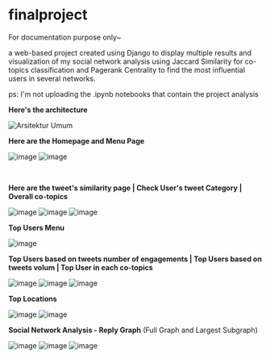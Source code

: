 # finalproject

For documentation purpose only~


a web-based project created using Django to display multiple results and visualization of my social network analysis using Jaccard Similarity 
for co-topics classification and Pagerank Centrality to find the most influential users in several networks.






ps: I'm not uploading the .ipynb notebooks that contain the project analysis


<b>Here's the architecture </b>

![Arsitektur Umum](https://user-images.githubusercontent.com/37631472/130832956-1a4f6fe3-084e-4ef0-a659-aab6ba3140b7.png)

<b>Here are the Homepage and Menu Page</b>

![image](https://user-images.githubusercontent.com/37631472/130833290-b781cc68-18e0-4c15-bb0f-46c3ffbbb526.png) 
![image](https://user-images.githubusercontent.com/37631472/130836306-7ba6a6d3-1131-47d6-86ca-f01ffb996a41.png)


</br>

<b>Here are the tweet's similarity page | Check User's tweet Category | Overall co-topics</b>

![image](https://user-images.githubusercontent.com/37631472/130833432-e5bde596-e0fe-47cc-b593-24d25344d47f.png)
![image](https://user-images.githubusercontent.com/37631472/130833579-27ae077d-9086-49eb-8c06-f8fa5d28f2c0.png)
![image](https://user-images.githubusercontent.com/37631472/130833829-490cbb23-8724-43ed-8f36-89f4918907c4.png)

<b>Top Users Menu</b>

![image](https://user-images.githubusercontent.com/37631472/130834358-64999cd4-273a-4b3d-b7fc-de9edc9d1214.png) 


<b>Top Users based on tweets number of engagements | Top Users based on tweets volum | Top User in each co-topics</b>

![image](https://user-images.githubusercontent.com/37631472/130834387-802f42ff-af43-4388-9d1a-075e85d67ab1.png)
![image](https://user-images.githubusercontent.com/37631472/130834402-58ca3074-2a4b-4e9a-8909-d1628fc45306.png)
![image](https://user-images.githubusercontent.com/37631472/130834415-1a50454c-ea2b-4216-96bb-194819965134.png)


<b>Top Locations</b>

![image](https://user-images.githubusercontent.com/37631472/130834436-1a8603e8-728d-4724-93c7-46890debfd85.png)
![image](https://user-images.githubusercontent.com/37631472/130834451-80827b5c-db21-4f73-8a1c-f08c2a9d1bbc.png)


<b>Social Network Analysis - Reply Graph</b>
(Full Graph and Largest Subgraph)

![image](https://user-images.githubusercontent.com/37631472/130834461-8a88947a-6694-4d32-84f9-a7c629c120cb.png)
![image](https://user-images.githubusercontent.com/37631472/130834491-ec27cdc7-933d-44d9-a2a1-6b0fd766f494.png)
![image](https://user-images.githubusercontent.com/37631472/130834508-35377c70-9385-4ccd-8726-6d82eb224dcc.png)

